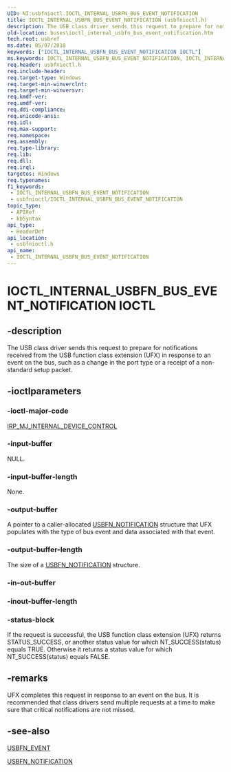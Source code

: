 ```yaml
---
UID: NI:usbfnioctl.IOCTL_INTERNAL_USBFN_BUS_EVENT_NOTIFICATION
title: IOCTL_INTERNAL_USBFN_BUS_EVENT_NOTIFICATION (usbfnioctl.h)
description: The USB class driver sends this request to prepare for notifications received from the USB function class extension (UFX) in response to an event on the bus, such as a change in the port type or a receipt of a non-standard setup packet.
old-location: buses\ioctl_internal_usbfn_bus_event_notification.htm
tech.root: usbref
ms.date: 05/07/2018
keywords: ["IOCTL_INTERNAL_USBFN_BUS_EVENT_NOTIFICATION IOCTL"]
ms.keywords: IOCTL_INTERNAL_USBFN_BUS_EVENT_NOTIFICATION, IOCTL_INTERNAL_USBFN_BUS_EVENT_NOTIFICATION control, IOCTL_INTERNAL_USBFN_BUS_EVENT_NOTIFICATION control code [Buses], buses.ioctl_internal_usbfn_bus_event_notification, usbfnioctl/IOCTL_INTERNAL_USBFN_BUS_EVENT_NOTIFICATION
req.header: usbfnioctl.h
req.include-header: 
req.target-type: Windows
req.target-min-winverclnt: 
req.target-min-winversvr: 
req.kmdf-ver: 
req.umdf-ver: 
req.ddi-compliance: 
req.unicode-ansi: 
req.idl: 
req.max-support: 
req.namespace: 
req.assembly: 
req.type-library: 
req.lib: 
req.dll: 
req.irql: 
targetos: Windows
req.typenames: 
f1_keywords:
 - IOCTL_INTERNAL_USBFN_BUS_EVENT_NOTIFICATION
 - usbfnioctl/IOCTL_INTERNAL_USBFN_BUS_EVENT_NOTIFICATION
topic_type:
 - APIRef
 - kbSyntax
api_type:
 - HeaderDef
api_location:
 - usbfnioctl.h
api_name:
 - IOCTL_INTERNAL_USBFN_BUS_EVENT_NOTIFICATION
---
```


# IOCTL_INTERNAL_USBFN_BUS_EVENT_NOTIFICATION IOCTL


## -description

The USB class driver sends this request to prepare for notifications received from the USB function class extension (UFX) in response to an event on the bus, such as a change in the port type 
		or a receipt of a non-standard setup packet.

## -ioctlparameters

### -ioctl-major-code

[IRP_MJ_INTERNAL_DEVICE_CONTROL](/windows-hardware/drivers/kernel/irp-mj-internal-device-control)

### -input-buffer

NULL.

### -input-buffer-length

None.

### -output-buffer

A pointer to a caller-allocated <a href="/windows-hardware/drivers/ddi/usbfnbase/ns-usbfnbase-_usbfn_notification">USBFN_NOTIFICATION</a> 
			structure that UFX populates with the type of bus event and data associated with that event.

### -output-buffer-length

The size of a <a href="/windows-hardware/drivers/ddi/usbfnbase/ns-usbfnbase-_usbfn_notification">USBFN_NOTIFICATION</a> 
			structure.

### -in-out-buffer

### -inout-buffer-length

### -status-block

If the request is successful, the USB function class extension (UFX) returns STATUS_SUCCESS, or another status value for which NT_SUCCESS(status) equals TRUE. Otherwise it returns a status value for which NT_SUCCESS(status) equals FALSE.

## -remarks

UFX completes this request in response to an event on the bus. It is recommended that class drivers send multiple requests at a time to make sure that critical notifications are not missed.

## -see-also

<a href="/windows-hardware/drivers/ddi/usbfnbase/ne-usbfnbase-_usbfn_event">USBFN_EVENT</a>



<a href="/windows-hardware/drivers/ddi/usbfnbase/ns-usbfnbase-_usbfn_notification">USBFN_NOTIFICATION</a>

